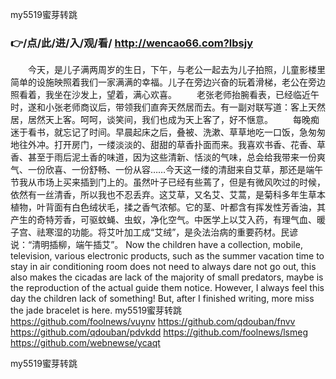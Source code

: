 
my5519蜜芽转跳




### 👉/点/此/进/入/观/看/ http://wencao66.com?lbsjy




　　今天，是儿子满两周岁的生日，下午，与老公一起去为儿子拍照，儿童影楼里简单的设施映照着我们一家满满的幸福。儿子在旁边兴奋的玩着滑梯，老公在旁边照看着，我坐在沙发上，望着，满心欢喜。
　　老张老师抬腕看表，已经临近午时，遂和小张老师商议后，带领我们直奔天然居而去。有一副对联写道：客上天然居，居然天上客。呵呵，谈笑间，我们也成为天上客了，好不惬意。
　　每晚痴迷于看书，就忘记了时间。早晨起床之后，叠被、洗漱、草草地吃一口饭，急匆匆地往外冲。打开房门，一缕淡淡的、甜甜的草香扑面而来。我喜欢书香、花香、草香、甚至于雨后泥土香的味道，因为这些清新、恬淡的气味，总会给我带来一份爽气、一份欣喜、一份舒畅、一份从容……今天这一缕的清甜来自艾草，那还是端午节我从市场上买来插到门上的。虽然叶子已经有些蔫了，但是有微风吹过的时候，依然有一丝清香，所以我也不忍丢弃。这艾草，又名艾、艾蒿，是菊科多年生草本植物，叶背面有白色绒状毛，揉之香气浓郁。它的茎、叶都含有挥发性芳香油，其产生的奇特芳香，可驱蚊蝇、虫蚁，净化空气。中医学上以艾入药，有理气血、暖子宫、祛寒湿的功能。将艾叶加工成“艾绒”，是灸法治病的重要药材。民谚说：“清明插柳，端午插艾”。
Now the children have a collection, mobile, television, various electronic products, such as the summer vacation time to stay in air conditioning room does not need to always dare not go out, this also makes the cicadas are lack of the majority of small predators, maybe is the reproduction of the actual guide them notice.
However, I always feel this day the children lack of something!
But, after I finished writing, more miss the jade bracelet is here.
my5519蜜芽转跳 https://github.com/foolnews/vuynv
https://github.com/qdouban/fnvv
https://github.com/qdouban/pdvkdd
https://github.com/foolnews/lsmeg
https://github.com/webnewse/ycaqt





my5519蜜芽转跳
